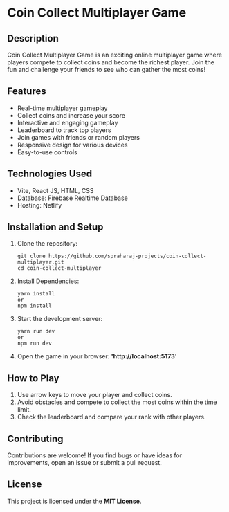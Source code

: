 # Coin Collect Multiplayer Game

## Description

Coin Collect Multiplayer Game is an exciting online multiplayer game where players compete to collect coins and become the richest player. Join the fun and challenge your friends to see who can gather the most coins!

## Features
- Real-time multiplayer gameplay
- Collect coins and increase your score
- Interactive and engaging gameplay
- Leaderboard to track top players
- Join games with friends or random players
- Responsive design for various devices
- Easy-to-use controls

## Technologies Used
- Vite, React JS, HTML, CSS
- Database: Firebase Realtime Database
- Hosting: Netlify

## Installation and Setup
1. Clone the repository:
   ```
   git clone https://github.com/spraharaj-projects/coin-collect-multiplayer.git
   cd coin-collect-multiplayer
   ```
3. Install Dependencies:
   ```
   yarn install
   or
   npm install
   ```
5. Start the development server:
   ```
   yarn run dev
   or
   npm run dev
   ```
7. Open the game in your browser: **'http://localhost:5173'**

## How to Play
1. Use arrow keys to move your player and collect coins.
2. Avoid obstacles and compete to collect the most coins within the time limit.
3. Check the leaderboard and compare your rank with other players.

## Contributing
Contributions are welcome! If you find bugs or have ideas for improvements, open an issue or submit a pull request.

## License
This project is licensed under the **MIT License**.

